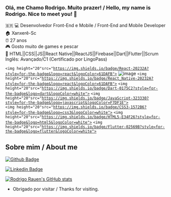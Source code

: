 ### Olá, me Chamo Rodrigo. Muito prazer! / Hello, my name is Rodrigo. Nice to meet you! 👋

🇧🇷
💻 Desenvolvedor Front-End e Mobile / Front-End and Mobile Developer<br/>
🏠 Xanxerê-Sc<br/>
⏰ 27 anos<br/>
🎮 Gosto muito de games e pescar<br/>
🧠 HTML||CSS||JS||React Native||ReactJS||Firebase||Dart||Flutter||Scrum<br/>
Inglês: Avançado/C1 (Certificado por LingoPass)<br/>

<code><img height="20"src="https://img.shields.io/badge/React-20232A?style=for-the-badge&logo=react&logoColor=61DAFB"></code>
![image]({https://img.shields.io/badge/React-20232A?style=for-the-badge&logo=react&logoColor=61DAFB})
<code><img height="20"src="https://img.shields.io/badge/React_Native-20232A?style=for-the-badge&logo=react&logoColor=61DAFB"></code>
<code><img height="20"src="https://img.shields.io/badge/Dart-0175C2?style=for-the-badge&logo=dart&logoColor=white"></code>
<code><img height="20"src="https://img.shields.io/badge/JavaScript-323330?style=for-the-badge&logo=javascript&logoColor=F7DF1E"></code><br/>
<code><img height="20"src="https://img.shields.io/badge/CSS3-1572B6?style=for-the-badge&logo=css3&logoColor=white"></code>
<code><img height="20"src="https://img.shields.io/badge/HTML5-E34F26?style=for-the-badge&logo=html5&logoColor=white"></code>
<code><img height="20"src="https://img.shields.io/badge/Flutter-02569B?style=for-the-badge&logo=flutter&logoColor=white"></code><br/>

## Sobre mim / About me

[![Github Badge](https://img.shields.io/badge/-Github-000?style=flat-square&logo=Github&logoColor=white&link=LINK_GIT)](https://github.com/rodrigorauen)

[![Linkedin Badge](https://img.shields.io/badge/-LinkedIn-blue?style=flat-square&logo=Linkedin&logoColor=white&link=LINK_LINKEDIN)](https://www.linkedin.com/in/rodrigo-de-andrade-rauen-02687a20b/)

[![Rodrigo Rauen's GitHub stats](https://github-readme-stats.vercel.app/api?username=rodrigorauen&show_icons=true&theme=dark)](https://github.com/rodrigorauen/rodrigorauen/github-readme-stats)<br/>


- Obrigado por visitar / Thanks for visiting.
